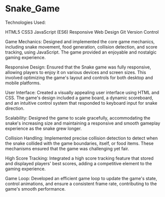 # Snake_Game
Technologies Used:

HTML5
CSS3
JavaScript (ES6)
Responsive Web Design
Git Version Control


Game Mechanics: 
Designed and implemented the core game mechanics, including snake movement, food generation, collision detection, and score tracking, using JavaScript. 
The game provided an enjoyable and nostalgic gaming experience.

Responsive Design: 
Ensured that the Snake game was fully responsive, allowing players to enjoy it on various devices and screen sizes. 
This involved optimizing the game's layout and controls for both desktop and mobile platforms.

User Interface: 
Created a visually appealing user interface using HTML and CSS. The game's design included a game board, a dynamic scoreboard, and 
an intuitive control system that responded to keyboard input for snake direction.

Scalability: 
Designed the game to scale gracefully, accommodating the snake's increasing size and maintaining a responsive and smooth gameplay 
experience as the snake grew longer.

Collision Handling: 
Implemented precise collision detection to detect when the snake collided with the game boundaries, itself, or food items. 
These mechanisms ensured that the game was challenging yet fair.

High Score Tracking: 
Integrated a high score tracking feature that stored and displayed players' best scores, adding a competitive element to the gaming experience.

Game Loop: 
Developed an efficient game loop to update the game's state, control animations, and ensure a consistent frame rate, contributing to the game's smooth performance.

